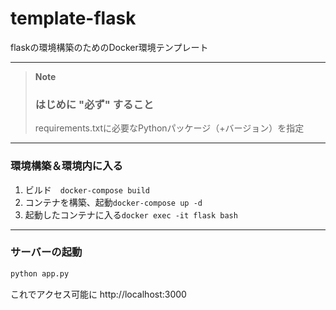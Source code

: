 # template-flask
flaskの環境構築のためのDocker環境テンプレート

***

> **Note**
> ### はじめに "必ず" すること
> requirements.txtに必要なPythonパッケージ（+バージョン）を指定

***

### 環境構築＆環境内に入る
1. ビルド　`docker-compose build`
1. コンテナを構築、起動`docker-compose up -d`
1. 起動したコンテナに入る`docker exec -it flask bash`

***

### サーバーの起動
```bash
python app.py
```
これでアクセス可能に http://localhost:3000

